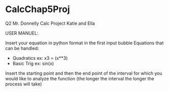 # CalcChap5Proj
Q2 Mr. Donnelly Calc Project Katie and Ella

USER MANUEL:

Insert your equation in python format in the first input bubble
  Equations that can be handled:
   - Quadratics ex: x3 = (x**3)
   - Basic Trig ex: sin(x)

Insert the starting point and then the end point of the interval for which you would like to analyze the function (the longer the interval the longer the process will take)
